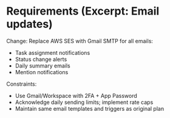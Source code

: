 # Requirements (Excerpt: Email updates)

Change: Replace AWS SES with Gmail SMTP for all emails:
- Task assignment notifications
- Status change alerts
- Daily summary emails
- Mention notifications

Constraints:
- Use Gmail/Workspace with 2FA + App Password
- Acknowledge daily sending limits; implement rate caps
- Maintain same email templates and triggers as original plan

